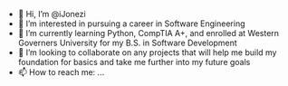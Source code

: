 - 👋 Hi, I’m @iJonezi
- 👀 I’m interested in pursuing a career in Software Engineering
- 🌱 I’m currently learning Python, CompTIA A+, and enrolled at Western Governers University for my B.S. in Software Development
- 💞️ I’m looking to collaborate on any projects that will help me build my foundation for basics and take me further into my future goals
- 📫 How to reach me: ...

<!---
carsonj0108/carsonj0108 is a ✨ special ✨ repository because its `README.md` (this file) appears on your GitHub profile.
You can click the Preview link to take a look at your changes.
--->
